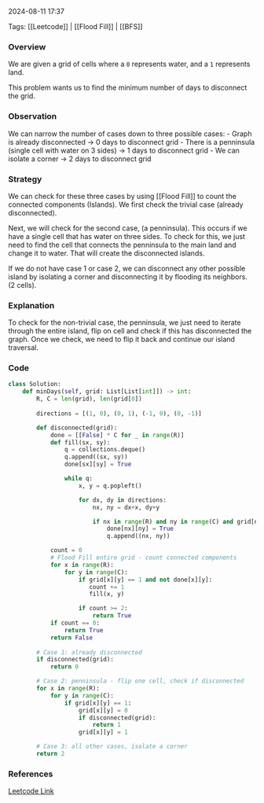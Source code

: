 
2024-08-11 17:37

Tags: [[Leetcode]] | [[Flood Fill]] | [[BFS]]

### Overview
We are given a grid of cells where a `0` represents water, and a `1` represents land.

This problem wants us to find the minimum number of days to disconnect the grid. 

### Observation
We can narrow the number of cases down to three possible cases:
    - Graph is already disconnected -> 0 days to disconnect grid
    - There is a penninsula (single cell with water on 3 sides) -> 1 days to disconnect grid
    - We can isolate a corner -> 2 days to disconnect grid

### Strategy
We can check for these three cases by using [[Flood Fill]] to count the connected components (Islands). We first check the trivial case (already disconnected).

Next, we will check for the second case, (a penninsula). This occurs if we have a single cell that has water on three sides. To check for this, we just need to find the cell that connects the penninsula to the main land and change it to water. That will create the disconnected islands. 

If we do not have case 1 or case 2, we can disconnect any other possible island by isolating a corner and disconnecting it by flooding its neighbors. (2 cells).

### Explanation
To check for the non-trivial case, the penninsula, we just need to iterate through the entire island, flip on cell and check if this has disconnected the graph. Once we check, we need to flip it back and continue our island traversal.

### Code
```python
class Solution:
    def minDays(self, grid: List[List[int]]) -> int:
        R, C = len(grid), len(grid[0])
        
        directions = [(1, 0), (0, 1), (-1, 0), (0, -1)]

        def disconnected(grid):
            done = [[False] * C for _ in range(R)]
            def fill(sx, sy):
                q = collections.deque()
                q.append((sx, sy))
                done[sx][sy] = True

                while q:
                    x, y = q.popleft()

                    for dx, dy in directions:
                        nx, ny = dx+x, dy+y

                        if nx in range(R) and ny in range(C) and grid[nx][ny] == 1 and not done[nx][ny]:
                            done[nx][ny] = True
                            q.append((nx, ny))

            count = 0
            # Flood Fill entire grid - count connected components
            for x in range(R):
                for y in range(C):
                    if grid[x][y] == 1 and not done[x][y]:
                       count += 1
                       fill(x, y)

                    if count >= 2:
                        return True
            if count == 0:
                return True
            return False
        
        # Case 1: already disconnected
        if disconnected(grid):
            return 0

        # Case 2: penninsula - flip one cell, check if disconnected
        for x in range(R):
            for y in range(C):
                if grid[x][y] == 1:
                    grid[x][y] = 0
                    if disconnected(grid):
                        return 1
                    grid[x][y] = 1

        # Case 3: all other cases, isolate a corner
        return 2
```

### References
[Leetcode Link](https://leetcode.com/problems/minimum-number-of-days-to-disconnect-island/description/?envType=daily-question&envId=2024-08-11)

